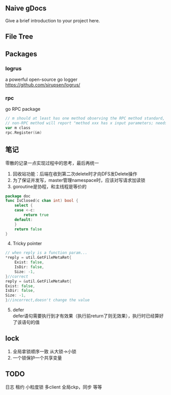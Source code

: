## Naive gDocs

Give a brief introduction to your project here.

## File Tree


## Packages
### logrus 
a powerful open-source go logger  
https://github.com/sirupsen/logrus/
### rpc
go RPC package  
```go
// m should at least has one method observing the RPC method standard, or the Register will failed 
// non-RPC method will report "method xxx has x input parameters; needs exactly three". It is normal.
var m class
rpc.Register(&m)
```

## 笔记
零散的记录一点实现过程中的思考，最后再统一
1. 回收站功能：后端在收到第二次delete时才向DFS发Delete操作
2. 为了保证并发写，master管理namespace时，应该对写请求加读锁
3. goroutine是协程，和主线程是等价的
```go
package doc
func IsClosed(c chan int) bool {
	select {
	case <-c:
		return true
	default:
	}
	return false
}
```
4. Tricky pointer
```go
// when reply is a function param...
*reply = util.GetFileMetaRet{
	Exist: false,
	IsDir: false,
	Size: -1,
}//correct
reply = &util.GetFileMetaRet{
Exist: false,
IsDir: false,
Size: -1,
}//incorrect,doesn't change the value
```
5. defer  
defer语句需要执行到才有效果（执行前return了则无效果），执行时已经算好了该语句的值

## lock
1. 全局拿锁顺序一致 从大锁->小锁
2. 一个锁保护一个共享变量

## TODO
日志 租约 小粒度锁 多client
全局ckp，同步 等等